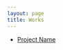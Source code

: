 ```yaml
---
layout: page
title: Works
---
```


<ul>
	<li> <a href="/Portfolios/project_1/" target="_blank">Project Name</a> </li>
</ul>
